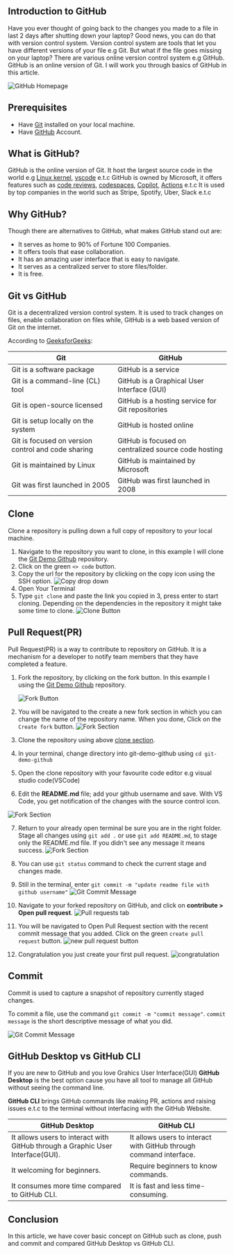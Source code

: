 ## Introduction to GitHub

Have you ever thought of going back to the changes you made to a file in last 2 days after shutting down your laptop? Good news, you can do that with version control system. Version control system are tools that let you have different versions of your file e.g Git.
But what if the file goes missing on your laptop? There are various online version control system e.g GitHub.
GitHub is an online version of Git. I will work you through basics of GitHub in this article.

![GitHub Homepage](./images/gh-home.png)

## Prerequisites

- Have [Git](https://github.com/git-guides/install-git) installed on your local machine.
- Have [GitHub](https://github.com/) Account.

## What is GitHub?

GitHub is the online version of Git. It host the largest source code in the world e.g [Linux kernel](https://GitHub.com/torvalds/linux), [vscode](https://github.com/microsoft/vscode) e.t.c
GitHub is owned by Microsoft, it offers features such as [code reviews](https://github.com/features/code-review), [codespaces](https://github.com/features/codespaces), [Copilot](https://github.com/features/copilot), [Actions](https://github.com/features/actions) e.t.c
It is used by top companies in the world such as Stripe, Spotify, Uber, Slack e.t.c

## Why GitHub?

Though there are alternatives to GitHub, what makes GitHub stand out are:

- It serves as home to 90% of Fortune 100 Companies.
- It offers tools that ease collaboration.
- It has an amazing user interface that is easy to navigate.
- It serves as a centralized server to store files/folder.
- It is free.

## Git vs GitHub

Git is a decentralized version control system. It is used to track changes on files, enable collaboration on files while, GitHub is a web based version of Git on the internet.

According to [GeeksforGeeks](https://www.geeksforgeeks.org/difference-between-git-and-github/?ref=leftbar-rightbar):

| Git                                                | GitHub                                               |
| -------------------------------------------------- | ---------------------------------------------------- |
| Git is a software package                          | GitHub is a service                                  |
| Git is a command-line (CL) tool                    | GitHub is a Graphical User Interface (GUI)           |
| Git is open-source licensed                        | GitHub is a hosting service for Git repositories     |
| Git is setup locally on the system                 | GitHub is hosted online                              |
| Git is focused on version control and code sharing | GitHub is focused on centralized source code hosting |
| Git is maintained by Linux                         | GitHub is maintained by Microsoft                    |
| Git was first launched in 2005                     | GitHub was first launched in 2008                    |

## Clone

Clone a repository is pulling down a full copy of repository to your local machine.

1. Navigate to the repository you want to clone, in this example I will clone the [Git Demo Github](https://github.com/kingzamzon/git-demo-github) repository.
2. Click on the green `<> code` button.
3. Copy the url for the repository by clicking on the copy icon using the SSH option.
   ![Copy drop down](./images/img2b.png)
4. Open Your Terminal
5. Type `git clone` and paste the link you copied in 3, press enter to start cloning. Depending on the dependencies in the repository it might take some time to clone.
   ![Clone Button](./images/img2c.png)

## Pull Request(PR)

Pull Request(PR) is a way to contribute to repository on GitHub. It is a mechanism for a developer to notify team members that they have completed a feature.

1. Fork the repository, by clicking on the fork button. In this example I using the [Git Demo Github](https://github.com/kingzamzon/git-demo-github) repository.

   ![Fork Button](./images/img3.png)

2. You will be navigated to the create a new fork section in which you can change the name of the repository name. When you done, Click on the `Create fork` button.
   ![Fork Section](./images/img4a.png)

3. Clone the repository using above [clone section](#Clone).

4. In your terminal, change directory into git-demo-github using `cd git-demo-github`

5. Open the clone repository with your favourite code editor e.g visual studio code(VSCode)

6. Edit the **README.md** file; add your github username and save. With VS Code, you get notification of the changes with the source control icon.

![Fork Section](./images/img4b.png)

7. Return to your already open terminal be sure you are in the right folder. Stage all changes using `git add .` or use `git add README.md`, to stage only the README.md file. If you didn't see any message it means success.
   ![Fork Section](./images/img4c.png)

8. You can use `git status` command to check the current stage and changes made.

9. Still in the terminal, enter `git commit -m "update readme file with github username"`
   ![Git Commit Message](./images/img4d.png)

10. Navigate to your forked repository on GitHub, and click on **contribute > Open pull request**.
    ![Pull requests tab](./images/img4e.png)
11. You will be navigated to Open Pull Request section with the recent commit message that you added. Click on the green `create pull request` button.
    ![new pull request button ](./images/img4fa.png)
12. Congratulation you just create your first pull request.
    ![congratulation ](./images/img4fb.png)

## Commit

Commit is used to capture a snapshot of repository currently staged changes.

To commit a file, use the command `git commit -m "commit message"`.
`commit message` is the short descriptive message of what you did.

![Git Commit Message](./images/img4d.png)

## GitHub Desktop vs GitHub CLI

If you are new to GitHub and you love Grahics User Interface(GUI) **GitHub Desktop** is the best option cause you have all tool to manage all GitHub without seeing the command line.

**GitHub CLI** brings GitHub commands like making PR, actions and raising issues e.t.c to the terminal without interfacing with the GitHub Website.

| GitHub Desktop                                                                 | GitHub CLI                                                         |
| ------------------------------------------------------------------------------ | ------------------------------------------------------------------ |
| It allows users to interact with GitHub through a Graphic User Interface(GUI). | It allows users to interact with GitHub through command interface. |
| It welcoming for beginners.                                                    | Require beginners to know commands.                                |
| It consumes more time compared to GitHub CLI.                                  | It is fast and less time-consuming.                                |

## Conclusion

In this article, we have cover basic concept on GitHub such as clone, push and commit and compared GitHub Desktop vs GitHub CLI.
